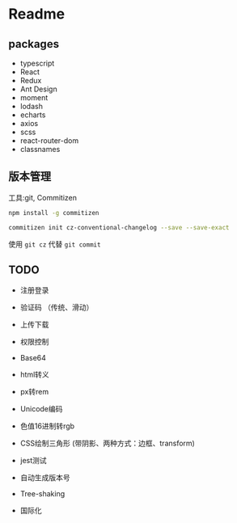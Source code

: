 # Readme

## packages

* typescript
* React
* Redux
* Ant Design
* moment
* lodash
* echarts
* axios
* scss
* react-router-dom
* classnames

## 版本管理

工具:git, Commitizen

``` bash
npm install -g commitizen
```

``` bash
commitizen init cz-conventional-changelog --save --save-exact
```

使用 `git cz` 代替 `git commit`

## TODO

* 注册登录
* 验证码 （传统、滑动）
* 上传下载
* 权限控制

* Base64
* html转义
* px转rem
* Unicode编码
* 色值16进制转rgb
* CSS绘制三角形 (带阴影、两种方式：边框、transform)
* jest测试
* 自动生成版本号
* Tree-shaking
* 国际化

